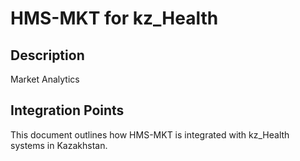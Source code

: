 # HMS-MKT for kz_Health

## Description

Market Analytics

## Integration Points

This document outlines how HMS-MKT is integrated with kz_Health systems in Kazakhstan.
